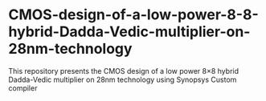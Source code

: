 # CMOS-design-of-a-low-power-8-8-hybrid-Dadda-Vedic-multiplier-on-28nm-technology
This repository presents the CMOS design of a low power 8×8 hybrid Dadda-Vedic multiplier on 28nm technology using Synopsys Custom compiler
